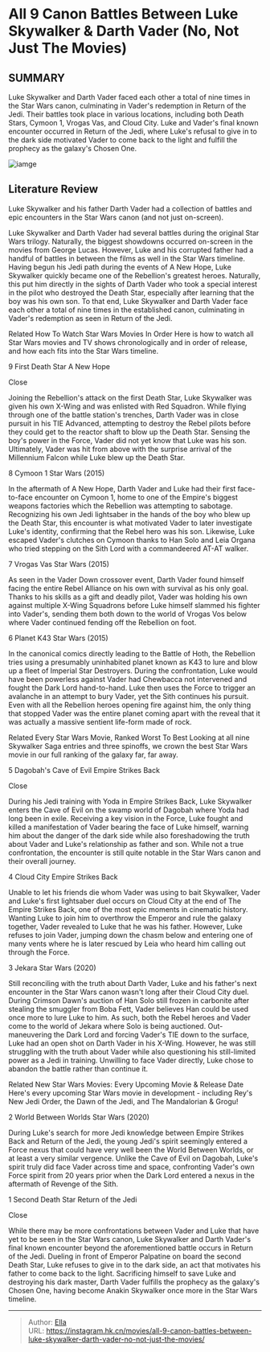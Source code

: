 # All 9 Canon Battles Between Luke Skywalker &amp; Darth Vader (No, Not Just The Movies)


## SUMMARY 


 Luke Skywalker and Darth Vader faced each other a total of nine times in the Star Wars canon, culminating in Vader&#39;s redemption in Return of the Jedi. 
 Their battles took place in various locations, including both Death Stars, Cymoon 1, Vrogas Vas, and Cloud City. 
 Luke and Vader&#39;s final known encounter occurred in Return of the Jedi, where Luke&#39;s refusal to give in to the dark side motivated Vader to come back to the light and fulfill the prophecy as the galaxy&#39;s Chosen One. 

![iamge](https://static1.srcdn.com/wordpress/wp-content/uploads/2023/12/december-31-all-9-canon-battles-between-luke-skywalker-darth-vader-no-not-just-the-movies.jpg)

## Literature Review
Luke Skywalker and his father Darth Vader had a collection of battles and epic encounters in the Star Wars canon (and not just on-screen).




Luke Skywalker and Darth Vader had several battles during the original Star Wars trilogy. Naturally, the biggest showdowns occurred on-screen in the movies from George Lucas. However, Luke and his corrupted father had a handful of battles in between the films as well in the Star Wars timeline.
Having begun his Jedi path during the events of A New Hope, Luke Skywalker quickly became one of the Rebellion&#39;s greatest heroes. Naturally, this put him directly in the sights of Darth Vader who took a special interest in the pilot who destroyed the Death Star, especially after learning that the boy was his own son. To that end, Luke Skywalker and Darth Vader face each other a total of nine times in the established canon, culminating in Vader&#39;s redemption as seen in Return of the Jedi.
            
Related
 How To Watch Star Wars Movies In Order 
Here is how to watch all Star Wars movies and TV shows chronologically and in order of release, and how each fits into the Star Wars timeline.













 








 9  First Death Star 
A New Hope


Close







Joining the Rebellion&#39;s attack on the first Death Star, Luke Skywalker was given his own X-Wing and was enlisted with Red Squadron. While flying through one of the battle station&#39;s trenches, Darth Vader was in close pursuit in his TIE Advanced, attempting to destroy the Rebel pilots before they could get to the reactor shaft to blow up the Death Star. Sensing the boy&#39;s power in the Force, Vader did not yet know that Luke was his son. Ultimately, Vader was hit from above with the surprise arrival of the Millennium Falcon while Luke blew up the Death Star.





 8  Cymoon 1 
Star Wars (2015)
        

In the aftermath of A New Hope, Darth Vader and Luke had their first face-to-face encounter on Cymoon 1, home to one of the Empire&#39;s biggest weapons factories which the Rebellion was attempting to sabotage. Recognizing his own Jedi lightsaber in the hands of the boy who blew up the Death Star, this encounter is what motivated Vader to later investigate Luke&#39;s identity, confirming that the Rebel hero was his son. Likewise, Luke escaped Vader&#39;s clutches on Cymoon thanks to Han Solo and Leia Organa who tried stepping on the Sith Lord with a commandeered AT-AT walker.





 7  Vrogas Vas 
Star Wars (2015)
        

As seen in the Vader Down crossover event, Darth Vader found himself facing the entire Rebel Alliance on his own with survival as his only goal. Thanks to his skills as a gift and deadly pilot, Vader was holding his own against multiple X-Wing Squadrons before Luke himself slammed his fighter into Vader&#39;s, sending them both down to the world of Vrogas Vos below where Vader continued fending off the Rebellion on foot.





 6  Planet K43 
Star Wars (2015)
        

In the canonical comics directly leading to the Battle of Hoth, the Rebellion tries using a presumably uninhabited planet known as K43 to lure and blow up a fleet of Imperial Star Destroyers. During the confrontation, Luke would have been powerless against Vader had Chewbacca not intervened and fought the Dark Lord hand-to-hand. Luke then uses the Force to trigger an avalanche in an attempt to bury Vader, yet the Sith continues his pursuit. Even with all the Rebellion heroes opening fire against him, the only thing that stopped Vader was the entire planet coming apart with the reveal that it was actually a massive sentient life-form made of rock.
            
Related
 Every Star Wars Movie, Ranked Worst To Best 
Looking at all nine Skywalker Saga entries and three spinoffs, we crown the best Star Wars movie in our full ranking of the galaxy far, far away.









 5  Dagobah&#39;s Cave of Evil 
Empire Strikes Back


Close







During his Jedi training with Yoda in Empire Strikes Back, Luke Skywalker enters the Cave of Evil on the swamp world of Dagobah where Yoda had long been in exile. Receiving a key vision in the Force, Luke fought and killed a manifestation of Vader bearing the face of Luke himself, warning him about the danger of the dark side while also foreshadowing the truth about Vader and Luke&#39;s relationship as father and son. While not a true confrontation, the encounter is still quite notable in the Star Wars canon and their overall journey.





 4  Cloud City 
Empire Strikes Back
        

Unable to let his friends die whom Vader was using to bait Skywalker, Vader and Luke&#39;s first lightsaber duel occurs on Cloud City at the end of The Empire Strikes Back, one of the most epic moments in cinematic history. Wanting Luke to join him to overthrow the Emperor and rule the galaxy together, Vader revealed to Luke that he was his father. However, Luke refuses to join Vader, jumping down the chasm below and entering one of many vents where he is later rescued by Leia who heard him calling out through the Force. 





 3  Jekara 
Star Wars (2020)
        

Still reconciling with the truth about Darth Vader, Luke and his father&#39;s next encounter in the Star Wars canon wasn&#39;t long after their Cloud City duel. During Crimson Dawn&#39;s auction of Han Solo still frozen in carbonite after stealing the smuggler from Boba Fett, Vader believes Han could be used once more to lure Luke to him. As such, both the Rebel heroes and Vader come to the world of Jekara where Solo is being auctioned.
Out-maneuvering the Dark Lord and forcing Vader&#39;s TIE down to the surface, Luke had an open shot on Darth Vader in his X-Wing. However, he was still struggling with the truth about Vader while also questioning his still-limited power as a Jedi in training. Unwilling to face Vader directly, Luke chose to abandon the battle rather than continue it.
            
Related
 New Star Wars Movies: Every Upcoming Movie &amp; Release Date 
Here&#39;s every upcoming Star Wars movie in development - including Rey&#39;s New Jedi Order, the Dawn of the Jedi, and The Mandalorian &amp; Grogu!









 2  World Between Worlds 
Star Wars (2020)
        

During Luke&#39;s search for more Jedi knowledge between Empire Strikes Back and Return of the Jedi, the young Jedi&#39;s spirit seemingly entered a Force nexus that could have very well been the World Between Worlds, or at least a very similar vergence. Unlike the Cave of Evil on Dagobah, Luke&#39;s spirit truly did face Vader across time and space, confronting Vader&#39;s own Force spirit from 20 years prior when the Dark Lord entered a nexus in the aftermath of Revenge of the Sith.





 1  Second Death Star 
Return of the Jedi


Close







While there may be more confrontations between Vader and Luke that have yet to be seen in the Star Wars canon, Luke Skywalker and Darth Vader&#39;s final known encounter beyond the aforementioned battle occurs in Return of the Jedi. Dueling in front of Emperor Palpatine on board the second Death Star, Luke refuses to give in to the dark side, an act that motivates his father to come back to the light. Sacrificing himself to save Luke and destroying his dark master, Darth Vader fulfills the prophecy as the galaxy&#39;s Chosen One, having become Anakin Skywalker once more in the Star Wars timeline. 

---

> Author: [Ella](https://instagram.hk.cn/)  
> URL: https://instagram.hk.cn/movies/all-9-canon-battles-between-luke-skywalker-darth-vader-no-not-just-the-movies/  

